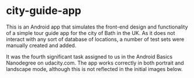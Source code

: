 # city-guide-app
This is an Android app that simulates the front-end design and functionality of a simple tour guide app for the city of Bath in the UK. As it does not interact with any sort of database of locations, a number of test sets were manually created and added.

It was the fourth significant task assigned to us in the Android Basics Nanodegree on udacity.com. The app works correctly in both portrait and landscape mode, although this is not reflected in the initial images below.
